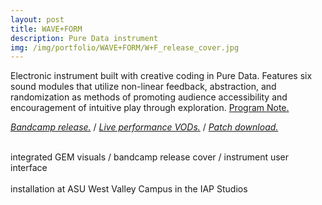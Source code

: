 ```yaml
---
layout: post
title: WAVE+FORM
description: Pure Data instrument
img: /img/portfolio/WAVE+FORM/W+F_release_cover.jpg
---
```


Electronic instrument built with creative coding in Pure Data. Features six sound modules that utilize non-linear feedback, abstraction, and randomization as methods of promoting audience accessibility and encouragement of intuitive play through exploration. [Program Note.](https://enoodle.net/text/2024-12-13_WAVE+FORM-ProgramNote/)

_[Bandcamp release.](https://enoodle.bandcamp.com/album/wave-form)_
 / _[Live performance VODs.](https://www.youtube.com/playlist?list=PL4eBs8bANwF6SlSDy5uNX6vo9h7z7Gkhi)_
 / _[Patch download.](https://patchstorage.com/waveform/)_

<div class="img_row">
	<img class="col one" src="{{ site.baseurl }}/img/portfolio/WAVE+FORM/W+F_gem-visuals.jpg" alt="" title="W+F_gem-visuals"/>
	<img class="col one" src="{{ site.baseurl }}{{ project.img }}/img/portfolio/WAVE+FORM/W+F_release_cover.jpg" alt="" title="W+F_release_cover.jpg"/>
	<img class="col one" src="{{ site.baseurl }}/img/portfolio/WAVE+FORM/W+F_instrument-gui.jpg" alt="" title="W+F_instrument-gui"/>
</div>
<div class="col three caption">
integrated GEM visuals / bandcamp release cover / instrument user interface

<div class="img_row">
	<img class="col two" src="{{ site.baseurl }}/img/portfolio/WAVE+FORM/W+F_installation01.jpg" alt="" title="installation01"/>
	<img class="col one" src="{{ site.baseurl }}/img/portfolio/WAVE+FORM/W+F_installation00.jpg" alt="" title="installation00"/>
 </div>
<div class="col three caption">
installation at ASU West Valley Campus in the IAP Studios

<div class="img_row">
	<img class="col three" src="{{ site.baseurl }}/img/portfolio/WAVE+FORM/iapworks_twitch_feed.jpg" alt="" title="installation_stream"/>
  </div>
<div class="col three caption">
 
